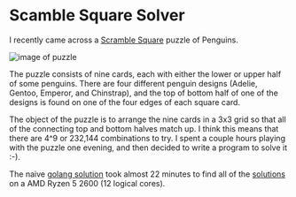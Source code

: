 # Scamble Square Solver

I recently came across a [Scramble Square](http://www.b-dazzle.com/puzzdetail.asp?a=1&PuzzID=70&CatID=9) puzzle of Penguins.

![image of puzzle](http://www.b-dazzle.com/store/pc/catalog/10044penguins_1067_detail.jpg)

The puzzle consists of nine cards, each with either the lower or upper half of some
penguins. There are four different penguin designs (Adelie, Gentoo, Emperor, and
Chinstrap), and the top of bottom half of one of the designs is found on one of the
four edges of each square card.

The object of the puzzle is to arrange the nine cards in a 3x3 grid so that all of
the connecting top and bottom halves match up. I think this means that there are 4^9
or 232,144 combinations to try. I spent a couple hours playing with the puzzle one
evening, and then decided to write a program to solve it :-).

The naive [golang solution](golang/main.go) took almost 22 minutes to find all of the [solutions](golang/output/output1.txt)
on a AMD Ryzen 5 2600 (12 logical cores). 
